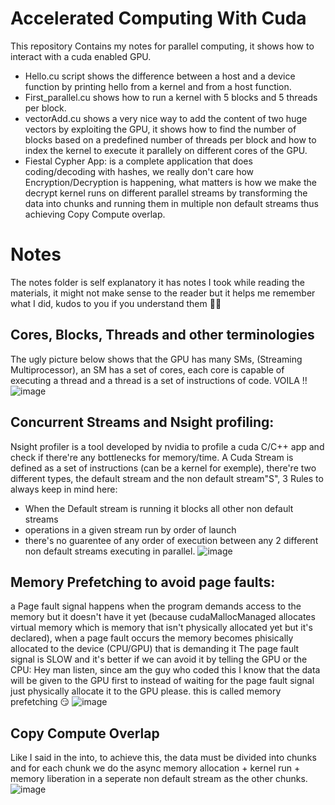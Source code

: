 # Accelerated Computing With Cuda
This repository Contains my notes for parallel computing, it shows how to interact with a cuda enabled GPU.
* Hello.cu script shows the difference between a host and a device function by printing hello from a kernel and from a host function.
* First_parallel.cu shows how to run a kernel with 5 blocks and 5 threads per block.
* vectorAdd.cu shows a very nice way to add the content of two huge vectors by exploiting the GPU, it shows how to find the number of blocks based on a predefined number of threads per block and how to index the kernel to execute it parallely on different cores of the GPU.
* Fiestal Cypher App: is a complete application that does coding/decoding with hashes, we really don't care how Encryption/Decryption is happening, what matters is how we make the decrypt kernel runs on different parallel streams by transforming the data into chunks and running them in multiple non default streams thus achieving Copy Compute overlap.

# Notes
The notes folder is self explanatory it has notes I took while reading the materials, it might not make sense to the reader but it helps me remember what I did, kudos to you if you understand them 🥹🥹


## Cores, Blocks, Threads and other terminologies
The ugly picture below shows that the GPU has many SMs, (Streaming Multiprocessor), an SM has a set of cores, each core is capable of executing a thread and a thread is a set of instructions of code. VOILA !!
![image](https://github.com/user-attachments/assets/04ad2b83-ab1e-46d0-8d89-b8180f48b781)



## Concurrent Streams and Nsight profiling:

Nsight profiler is a tool developed by nvidia to profile a cuda C/C++ app and check if there're any bottlenecks for memory/time.
A Cuda Stream is defined as a set of instructions (can be a kernel for exemple), there're two different types, the default stream and the non default stream"S", 3 Rules to always keep in mind here:
- When the Default stream is running it blocks all other non default streams
- operations in a given stream run by order of launch
- there's no guarentee of any order of execution between any 2 different non default streams executing in parallel.
![image](https://github.com/user-attachments/assets/8ce7eb4f-8706-4ee1-ad00-a5ea81a43db0)

## Memory Prefetching to avoid page faults:
a Page fault signal happens when the program demands access to the memory but it doesn't have it yet (because cudaMallocManaged allocates virtual memory which is memory that isn't physically allocated yet but it's declared), when a page fault occurs the memory becomes phisically allocated to the device (CPU/GPU) that is demanding it
The page fault signal is SLOW and it's better if we can avoid it by telling the GPU or the CPU: Hey man listen, since am the guy who coded this I know that the data will be given to the GPU first to instead of waiting for the page fault signal just physically allocate it to the GPU please.
this is called memory prefetching 😏
![image](https://github.com/user-attachments/assets/a9c9df34-5081-4376-abe6-c2264f72b19d)

## Copy Compute Overlap
Like I said in the into, to achieve this, the data must be divided into chunks and for each chunk we do the async memory allocation + kernel run  + memory liberation in a seperate non default stream as the other chunks.
![image](https://github.com/user-attachments/assets/0a8db559-4274-4543-a092-6f57c2a8010d)

